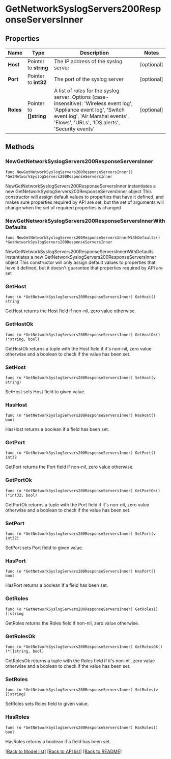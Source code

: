 # GetNetworkSyslogServers200ResponseServersInner

## Properties

Name | Type | Description | Notes
------------ | ------------- | ------------- | -------------
**Host** | Pointer to **string** | The IP address of the syslog server | [optional] 
**Port** | Pointer to **int32** | The port of the syslog server | [optional] 
**Roles** | Pointer to **[]string** | A list of roles for the syslog server. Options (case-insensitive): &#39;Wireless event log&#39;, &#39;Appliance event log&#39;, &#39;Switch event log&#39;, &#39;Air Marshal events&#39;, &#39;Flows&#39;, &#39;URLs&#39;, &#39;IDS alerts&#39;, &#39;Security events&#39; | [optional] 

## Methods

### NewGetNetworkSyslogServers200ResponseServersInner

`func NewGetNetworkSyslogServers200ResponseServersInner() *GetNetworkSyslogServers200ResponseServersInner`

NewGetNetworkSyslogServers200ResponseServersInner instantiates a new GetNetworkSyslogServers200ResponseServersInner object
This constructor will assign default values to properties that have it defined,
and makes sure properties required by API are set, but the set of arguments
will change when the set of required properties is changed

### NewGetNetworkSyslogServers200ResponseServersInnerWithDefaults

`func NewGetNetworkSyslogServers200ResponseServersInnerWithDefaults() *GetNetworkSyslogServers200ResponseServersInner`

NewGetNetworkSyslogServers200ResponseServersInnerWithDefaults instantiates a new GetNetworkSyslogServers200ResponseServersInner object
This constructor will only assign default values to properties that have it defined,
but it doesn't guarantee that properties required by API are set

### GetHost

`func (o *GetNetworkSyslogServers200ResponseServersInner) GetHost() string`

GetHost returns the Host field if non-nil, zero value otherwise.

### GetHostOk

`func (o *GetNetworkSyslogServers200ResponseServersInner) GetHostOk() (*string, bool)`

GetHostOk returns a tuple with the Host field if it's non-nil, zero value otherwise
and a boolean to check if the value has been set.

### SetHost

`func (o *GetNetworkSyslogServers200ResponseServersInner) SetHost(v string)`

SetHost sets Host field to given value.

### HasHost

`func (o *GetNetworkSyslogServers200ResponseServersInner) HasHost() bool`

HasHost returns a boolean if a field has been set.

### GetPort

`func (o *GetNetworkSyslogServers200ResponseServersInner) GetPort() int32`

GetPort returns the Port field if non-nil, zero value otherwise.

### GetPortOk

`func (o *GetNetworkSyslogServers200ResponseServersInner) GetPortOk() (*int32, bool)`

GetPortOk returns a tuple with the Port field if it's non-nil, zero value otherwise
and a boolean to check if the value has been set.

### SetPort

`func (o *GetNetworkSyslogServers200ResponseServersInner) SetPort(v int32)`

SetPort sets Port field to given value.

### HasPort

`func (o *GetNetworkSyslogServers200ResponseServersInner) HasPort() bool`

HasPort returns a boolean if a field has been set.

### GetRoles

`func (o *GetNetworkSyslogServers200ResponseServersInner) GetRoles() []string`

GetRoles returns the Roles field if non-nil, zero value otherwise.

### GetRolesOk

`func (o *GetNetworkSyslogServers200ResponseServersInner) GetRolesOk() (*[]string, bool)`

GetRolesOk returns a tuple with the Roles field if it's non-nil, zero value otherwise
and a boolean to check if the value has been set.

### SetRoles

`func (o *GetNetworkSyslogServers200ResponseServersInner) SetRoles(v []string)`

SetRoles sets Roles field to given value.

### HasRoles

`func (o *GetNetworkSyslogServers200ResponseServersInner) HasRoles() bool`

HasRoles returns a boolean if a field has been set.


[[Back to Model list]](../README.md#documentation-for-models) [[Back to API list]](../README.md#documentation-for-api-endpoints) [[Back to README]](../README.md)


